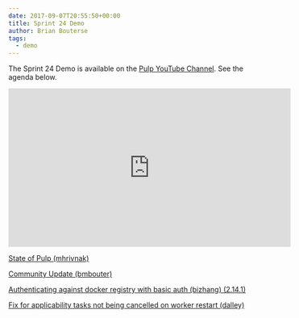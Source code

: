 ```yaml
---
date: 2017-09-07T20:55:50+00:00
title: Sprint 24 Demo
author: Brian Bouterse
tags:
  - demo
---
```

<!-- more -->
The Sprint 24 Demo is available on the [Pulp YouTube Channel](https://www.youtube.com/PulpProject). See the agenda below.

<iframe width="560" height="315" src="https://www.youtube.com/embed/Z53fBQe5h_I" frameborder="0" allowfullscreen></iframe>

[State of Pulp (mhrivnak)](http://www.youtube.com/watch?v=Z53fBQe5h_I&t=0m17s)

[Community Update (bmbouter)](http://www.youtube.com/watch?v=Z53fBQe5h_I&t=2m10s)

[Authenticating against docker registry with basic auth (bizhang) (2.14.1)](http://www.youtube.com/watch?v=Z53fBQe5h_I&t=4m35s)

[Fix for applicability tasks not being cancelled on worker restart (dalley)](http://www.youtube.com/watch?v=Z53fBQe5h_I&t=7m30s)